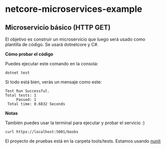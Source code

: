 # netcore-microservices-example
Microservicio básico (HTTP GET)
---
El objetivo es construir un microservicio que luego será usado como plantilla de código. Se usará dotnetcore y C#.

**Cómo probar el código** </br>

Puedes ejecutar este comando en la consola:
```
dotnet test
```

Si todo está bien, verás un mensaje como este:
```
Test Run Successful.
Total tests: 1
     Passed: 1
 Total time: 0.6832 Seconds
```

**Notas** </br>

También puedes usar la terminal para ejecutar y probar el servicio :)
```
curl https://localhost:5001/books
```

El proyecto de pruebas está en la carpeta tools/tests. Estamos usando [nunit](https://nunit.org/)